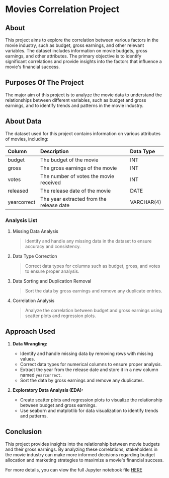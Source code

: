 # Movies Correlation Project

## About

This project aims to explore the correlation between various factors in the movie industry, such as budget, gross earnings, and other relevant variables. The dataset includes information on movie budgets, gross earnings, and other attributes. The primary objective is to identify significant correlations and provide insights into the factors that influence a movie's financial success.

## Purposes Of The Project

The major aim of this project is to analyze the movie data to understand the relationships between different variables, such as budget and gross earnings, and to identify trends and patterns in the movie industry.

## About Data

The dataset used for this project contains information on various attributes of movies, including:

| Column      | Description                         | Data Type      |
| :---------- | :---------------------------------- | :------------- |
| budget      | The budget of the movie             | INT            |
| gross       | The gross earnings of the movie     | INT            |
| votes       | The number of votes the movie received | INT            |
| released    | The release date of the movie       | DATE           |
| yearcorrect | The year extracted from the release date | VARCHAR(4)     |

### Analysis List

1. Missing Data Analysis
   > Identify and handle any missing data in the dataset to ensure accuracy and consistency.

2. Data Type Correction
   > Correct data types for columns such as budget, gross, and votes to ensure proper analysis.

3. Data Sorting and Duplication Removal
   > Sort the data by gross earnings and remove any duplicate entries.

4. Correlation Analysis
   > Analyze the correlation between budget and gross earnings using scatter plots and regression plots.

## Approach Used

1. **Data Wrangling:**
   - Identify and handle missing data by removing rows with missing values.
   - Correct data types for numerical columns to ensure proper analysis.
   - Extract the year from the release date and store it in a new column named `yearcorrect`.
   - Sort the data by gross earnings and remove any duplicates.

2. **Exploratory Data Analysis (EDA):**
   - Create scatter plots and regression plots to visualize the relationship between budget and gross earnings.
   - Use seaborn and matplotlib for data visualization to identify trends and patterns.

## Conclusion

This project provides insights into the relationship between movie budgets and their gross earnings. By analyzing these correlations, stakeholders in the movie industry can make more informed decisions regarding budget allocation and marketing strategies to maximize a movie's financial success.

For more details, you can view the full Jupyter notebook file [HERE](https://github.com/Dilan-GitHub/MoviesCorrelationPython/blob/main/Movies%20Correlation%20Project.ipynb)



